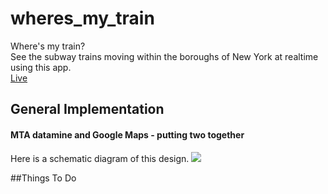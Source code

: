 # wheres_my_train
Where's my train?  
See the subway trains moving within the boroughs of New York at realtime using this app.  
[Live](https://keonch.github.io/wheres_my_train/)

## General Implementation

#### MTA datamine and Google Maps - putting two together
Here is a schematic diagram of this design.
<img src='https://i.imgur.com/wITDq8D.png'/>

##Things To Do
